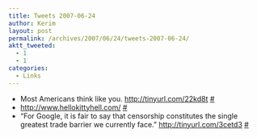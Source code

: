 ```yaml
---
title: Tweets 2007-06-24
author: Kerim
layout: post
permalink: /archives/2007/06/24/tweets-2007-06-24/
aktt_tweeted:
  - 1
  - 1
categories:
  - Links
---
```

  * Most Americans think like you. <a href="http://tinyurl.com/22kd8t" onclick="_gaq.push(['_trackEvent', 'outbound-article', 'http://tinyurl.com/22kd8t', 'http://tinyurl.com/22kd8t']);"  rel="nofollow">http://tinyurl.com/22kd8t</a> <a href="http://twitter.com/kerim/statuses/118273062" onclick="_gaq.push(['_trackEvent', 'outbound-article', 'http://twitter.com/kerim/statuses/118273062', '#']);" >#</a>
  * <a href="http://www.hellokittyhell.com/" onclick="_gaq.push(['_trackEvent', 'outbound-article', 'http://www.hellokittyhell.com/', 'http://www.hellokittyhell.com/']);"  rel="nofollow">http://www.hellokittyhell.com/</a> <a href="http://twitter.com/kerim/statuses/118350832" onclick="_gaq.push(['_trackEvent', 'outbound-article', 'http://twitter.com/kerim/statuses/118350832', '#']);" >#</a>
  * &#8220;For Google, it is fair to say that censorship constitutes the single greatest trade barrier we currently face.&#8221; <a href="http://tinyurl.com/3cetd3" onclick="_gaq.push(['_trackEvent', 'outbound-article', 'http://tinyurl.com/3cetd3', 'http://tinyurl.com/3cetd3']);"  rel="nofollow">http://tinyurl.com/3cetd3</a> <a href="http://twitter.com/kerim/statuses/118355632" onclick="_gaq.push(['_trackEvent', 'outbound-article', 'http://twitter.com/kerim/statuses/118355632', '#']);" >#</a>

